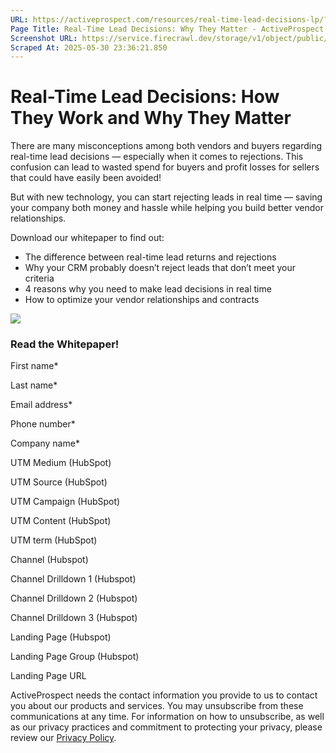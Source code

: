 ```yaml
---
URL: https://activeprospect.com/resources/real-time-lead-decisions-lp/?utm_medium=Email&utm_source=Website&utm_campaign=AP-Email-InsideCBM-Oct
Page Title: Real-Time Lead Decisions: Why They Matter - ActiveProspect
Screenshot URL: https://service.firecrawl.dev/storage/v1/object/public/media/screenshot-a7e14082-3837-4bcb-a265-8ecfd56c12aa.png
Scraped At: 2025-05-30 23:36:21.850
---
```

# Real-Time Lead Decisions: How They Work and Why They Matter

There are many misconceptions among both vendors and buyers regarding real-time lead decisions — especially when it comes to rejections. This confusion can lead to wasted spend for buyers and profit losses for sellers that could have easily been avoided!

But with new technology, you can start rejecting leads in real time — saving your company both money and hassle while helping you build better vendor relationships.

Download our whitepaper to find out:

- The difference between real-time lead returns and rejections
- Why your CRM probably doesn’t reject leads that don’t meet your criteria
- 4 reasons why you need to make lead decisions in real time
- How to optimize your vendor relationships and contracts

![](https://activeprospect.com/wp-content/uploads/2021/10/WP_RTR.jpg)

### Read the Whitepaper!

First name\*

Last name\*

Email address\*

Phone number\*

Company name\*

UTM Medium (HubSpot)

UTM Source (HubSpot)

UTM Campaign (HubSpot)

UTM Content (HubSpot)

UTM term (HubSpot)

Channel (Hubspot)

Channel Drilldown 1 (Hubspot)

Channel Drilldown 2 (Hubspot)

Channel Drilldown 3 (Hubspot)

Landing Page (Hubspot)

Landing Page Group (Hubspot)

Landing Page URL

ActiveProspect needs the contact information you provide to us to contact you about our products and services. You may unsubscribe from these communications at any time. For information on how to unsubscribe, as well as our privacy practices and commitment to protecting your privacy, please review our [Privacy Policy](https://activeprospect.com/privacy-policy/).

